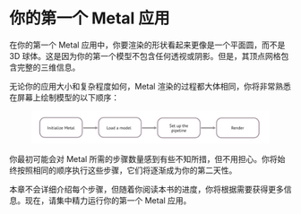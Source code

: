 # 你的第一个 Metal 应用

在你的第一个 Metal 应用中，你要渲染的形状看起来更像是一个平面圆，而不是 3D 球体。这是因为你的第一个模型不包含任何透视或阴影。但是，其顶点网格包含完整的三维信息。

无论你的应用大小和复杂程度如何，Metal 渲染的过程都大体相同，你将非常熟悉在屏幕上绘制模型的以下顺序：

<figure><img src="../../../.gitbook/assets/image (3).png" alt=""><figcaption></figcaption></figure>

你最初可能会对 Metal 所需的步骤数量感到有些不知所措，但不用担心。你将始终按照相同的顺序执行这些步骤，它们将逐渐成为你的第二天性。

本章不会详细介绍每个步骤，但随着你阅读本书的进度，你将根据需要获得更多信息。现在，请集中精力运行你的第一个 Metal 应用。

